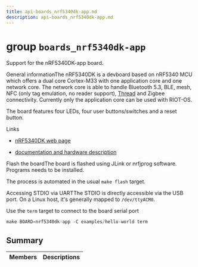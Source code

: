 ```yaml
---
title: api-boards_nrf5340dk-app.md
description: api-boards_nrf5340dk-app.md
---
```

# group `boards_nrf5340dk-app` 

Support for the nRF5340DK-app board.

General informationThe nRF5340DK is a devboard based on nRF5340 MCU which offers a dual core Cortex-M33 with one application core and one network core. The network core is able to handle Bluetooth 5.3, BLE, mesh, NFC (only tag emulation, no reader support), [Thread](./doc/starlight-docs/src/content/docs/apidoc/api-pkg_paho_mqtt.md#structThread) and Zigbee connectivity. Currently only the application core can be used with RIOT-OS.

The board features four LEDs, four user buttons/switches and a reset button.

Links

* [nRF5340DK web page](https://infocenter.nordicsemi.com/topic/ug_nrf5340_dk/UG/dk/intro.html)

* [documentation and hardware description](https://infocenter.nordicsemi.com/index.jsp?topic=%2Fstruct_nrf53%2Fstruct%2Fnrf5340.html)

Flash the boardThe board is flashed using JLink or nrfjprog software. Programs needs to be installed.

The process is automated in the usual `make flash` target.

Accessing STDIO via UARTThe STDIO is directly accessible via the USB port. On a Linux host, it's generally mapped to `/dev/ttyACM0`.

Use the `term` target to connect to the board serial port
```cpp
make BOARD=nrf5340dk-app -C examples/hello-world term
```

## Summary

 Members                        | Descriptions                                
--------------------------------|---------------------------------------------

